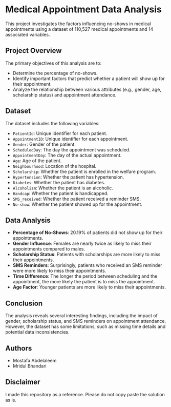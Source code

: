 # Medical Appointment Data Analysis

This project investigates the factors influencing no-shows in medical appointments using a dataset of 110,527 medical appointments and 14 associated variables.

## Project Overview
 
The primary objectives of this analysis are to:
- Determine the percentage of no-shows.
- Identify important factors that predict whether a patient will show up for their appointment.
- Analyze the relationship between various attributes (e.g., gender, age, scholarship status) and appointment attendance.

## Dataset

The dataset includes the following variables:
- `PatientId`: Unique identifier for each patient.
- `AppointmentID`: Unique identifier for each appointment.
- `Gender`: Gender of the patient.
- `ScheduledDay`: The day the appointment was scheduled.
- `AppointmentDay`: The day of the actual appointment.
- `Age`: Age of the patient.
- `Neighbourhood`: Location of the hospital.
- `Scholarship`: Whether the patient is enrolled in the welfare program.
- `Hypertension`: Whether the patient has hypertension.
- `Diabetes`: Whether the patient has diabetes.
- `Alcoholism`: Whether the patient is an alcoholic.
- `Handcap`: Whether the patient is handicapped.
- `SMS_received`: Whether the patient received a reminder SMS.
- `No-show`: Whether the patient showed up for the appointment.

## Data Analysis

- **Percentage of No-Shows**: 20.19% of patients did not show up for their appointments.
- **Gender Influence**: Females are nearly twice as likely to miss their appointments compared to males.
- **Scholarship Status**: Patients with scholarships are more likely to miss their appointments.
- **SMS Reminders**: Surprisingly, patients who received an SMS reminder were more likely to miss their appointments.
- **Time Difference**: The longer the period between scheduling and the appointment, the more likely the patient is to miss the appointment.
- **Age Factor**: Younger patients are more likely to miss their appointments.

## Conclusion

The analysis reveals several interesting findings, including the impact of gender, scholarship status, and SMS reminders on appointment attendance. However, the dataset has some limitations, such as missing time details and potential data inconsistencies.

## Authors

- Mostafa Abdelaleem
- Mridul Bhandari

## Disclaimer

I made this repository as a reference. Please do not copy paste the solution as is.
